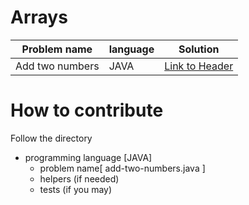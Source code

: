

# Arrays

| Problem name  | language | Solution |
| ------------- | ------------- | ------------- |
| Add two numbers  | JAVA  | [Link to Header](#the-header)


# How to contribute
Follow the directory 


- programming language [JAVA]
  - problem name[ add-two-numbers.java ]
  - helpers (if needed)
  - tests (if you may)